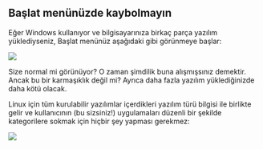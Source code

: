 <?php require("../../entete.php");?> <?php require("../../base.php");?> <?php require("../../fonctions.php");?>

<div id="corps">

<h2>Başlat menünüzde kaybolmayın</h2>

<p>Eğer Windows kullanıyor ve bilgisayarınıza birkaç parça yazılım yüklediyseniz, Başlat menünüz aşağıdaki gibi görünmeye başlar:</p>

<img src="Images/windows_7_start_menu.png">

<p>Size normal mi görünüyor? O zaman şimdilik buna alışmışsınız demektir. Ancak bu bir karmaşıklık değil mi? Ayrıca daha fazla yazılım yüklediğinizde daha kötü olacak.</p>

<p>Linux için tüm kurulabilir yazılımlar içerdikleri yazılım türü bilgisi ile birlikte gelir ve kullanıcının (bu sizsiniz!) uygulamaları düzenli bir şekilde kategorilere sokmak için hiçbir şey yapması gerekmez:</p>

<img src="Images/categories_menu.png">

</div>


